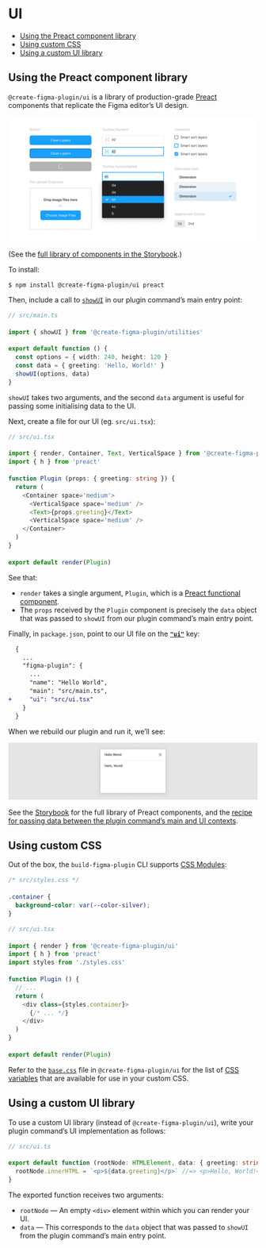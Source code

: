 # UI

- [Using the Preact component library](#using-the-preact-component-library)
- [Using custom CSS](#using-custom-css)
- [Using a custom UI library](#using-a-custom-ui-library)

## Using the Preact component library

`@create-figma-plugin/ui` is a library of production-grade [Preact](https://preactjs.com) components that replicate the Figma editor’s UI design.

[![UI components from `@create-figma-plugin/ui`: Icon, Button, Checkbox, Radio Buttons, Segmented Control, Selectable List, Layer, Textbox, Autocomplete](/media/ui-figma-components.png)](https://yuanqing.github.io/create-figma-plugin/ui/)

(See the [full library of components in the Storybook](https://yuanqing.github.io/create-figma-plugin/ui/).)

To install:

```
$ npm install @create-figma-plugin/ui preact
```

Then, include a call to [`showUI`](#showuidataoptions--data) in our plugin command’s main entry point:

```ts
// src/main.ts

import { showUI } from '@create-figma-plugin/utilities'

export default function () {
  const options = { width: 240, height: 120 }
  const data = { greeting: 'Hello, World!' }
  showUI(options, data)
}
```

`showUI` takes two arguments, and the second `data` argument is useful for passing some initialising data to the UI.

Next, create a file for our UI (eg. `src/ui.tsx`):

```ts
// src/ui.tsx

import { render, Container, Text, VerticalSpace } from '@create-figma-plugin/ui'
import { h } from 'preact'

function Plugin (props: { greeting: string }) {
  return (
    <Container space='medium'>
      <VerticalSpace space='medium' />
      <Text>{props.greeting}</Text>
      <VerticalSpace space='medium' />
    </Container>
  )
}

export default render(Plugin)
```

See that:

- `render` takes a single argument, `Plugin`, which is a [Preact functional component](https://preactjs.com/guide/v10/components#functional-components).
- The `props` received by the `Plugin` component is precisely the `data` object that was passed to `showUI` from our plugin command’s main entry point.

Finally, in `package.json`, point to our UI file on the [**`"ui"`**](#ui) key:

```diff
  {
    ...
    "figma-plugin": {
      ...
      "name": "Hello World",
      "main": "src/main.ts",
+     "ui": "src/ui.tsx"
    }
  }
```

When we rebuild our plugin and run it, we’ll see:

![Figma plugin UI modal containing a “Hello, World”](/media/ui-hello-world-figma.png)

See the [Storybook](https://yuanqing.github.io/create-figma-plugin/ui/) for the full library of Preact components, and the [recipe for passing data between the plugin command’s main and UI contexts](#passing-data-between-the-plugin-commands-main-and-ui-contexts).

## Using custom CSS

Out of the box, the `build-figma-plugin` CLI supports [CSS Modules](https://github.com/css-modules/css-modules):

```css
/* src/styles.css */

.container {
  background-color: var(--color-silver);
}
```

```ts
// src/ui.tsx

import { render } from '@create-figma-plugin/ui'
import { h } from 'preact'
import styles from './styles.css'

function Plugin () {
  // ...
  return (
    <div class={styles.container}>
      {/* ... */}
    </div>
  )
}

export default render(Plugin)
```

Refer to the [`base.css`](https://github.com/yuanqing/create-figma-plugin/blob/main/packages/ui/src/css/base.css) file in `@create-figma-plugin/ui` for the list of [CSS variables](https://developer.mozilla.org/en-US/docs/Web/CSS/Using_CSS_custom_properties) that are available for use in your custom CSS.

## Using a custom UI library

To use a custom UI library (instead of `@create-figma-plugin/ui`), write your plugin command’s UI implementation as follows:

```ts
// src/ui.ts

export default function (rootNode: HTMLElement, data: { greeting: string }) {
  rootNode.innerHTML = `<p>${data.greeting}</p>` //=> <p>Hello, World!</p>
}
```

The exported function receives two arguments:
- `rootNode` — An empty `<div>` element within which you can render your UI.
- `data` — This corresponds to the `data` object that was passed to `showUI` from the plugin command’s main entry point.
